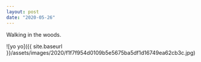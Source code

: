 ```yaml
---
layout: post
date: "2020-05-26"
---
```


Walking in the woods.

![yo yo]({{ site.baseurl }}/assets/images/2020/f1f7f954d0109b5e5675ba5df1d16749ea62cb3c.jpg)
